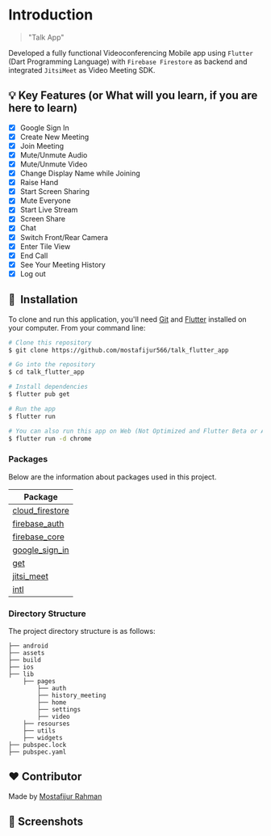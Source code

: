 # Introduction

> "Talk App"

Developed a fully functional Videoconferencing Mobile app using `Flutter` (Dart Programming Language) with `Firebase Firestore` as backend and integrated `JitsiMeet` as Video Meeting SDK.

## :bulb: Key Features (or What will you learn, if you are here to learn)

- [x] Google Sign In
- [x] Create New Meeting
- [x] Join Meeting
- [x] Mute/Unmute Audio
- [x] Mute/Unmute Video
- [x] Change Display Name while Joining
- [x] Raise Hand
- [x] Start Screen Sharing
- [x] Mute Everyone
- [x]  Start Live Stream
- [x] Screen Share
- [x] Chat
- [x] Switch Front/Rear Camera
- [x] Enter Tile View
- [x] End Call
- [x] See Your Meeting History
- [x] Log out

## 🚀 &nbsp;Installation

To clone and run this application, you'll need [Git](https://git-scm.com) and [Flutter](https://flutter.dev/docs/get-started/install) installed on your computer. From your command line:

```bash
# Clone this repository
$ git clone https://github.com/mostafijur566/talk_flutter_app

# Go into the repository
$ cd talk_flutter_app

# Install dependencies
$ flutter pub get

# Run the app
$ flutter run

# You can also run this app on Web (Not Optimized and Flutter Beta or Above Channel Required)
$ flutter run -d chrome
```

### Packages

Below are the information about packages used in this project.

| Package                                                                          |
| -------------------------------------------------------------------------------- | 
| [cloud_firestore](https://pub.dev/packages/cloud_firestore)                      |
| [firebase_auth](https://pub.dev/packages/firebase_auth)                          |
| [firebase_core](https://pub.dev/packages/firebase_core)                          |
| [google_sign_in](https://pub.dev/packages/google_sign_in)                        |
| [get](https://pub.dev/packages/get)                                              |
| [jitsi_meet](https://pub.dev/packages/jitsi_meet)                                |
| [intl](https://pub.dev/packages/intl)                                            |


### Directory Structure

The project directory structure is as follows:

```
├── android
├── assets
├── build
├── ios
├── lib
    ├── pages
        ├── auth
        ├── history_meeting
        ├── home
        ├── settings
        ├── video
    ├── resourses
    ├── utils
    ├── widgets
├── pubspec.lock
├── pubspec.yaml

```

## :heart: Contributor

Made by [Mostafijur Rahman](https://github.com/mostafijur566)

## :camera_flash: Screenshots

